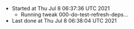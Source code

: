   - Started at Thu Jul  8 06:37:36 UTC 2021
    - Running tweak 000-do-test-refresh-deps...
  - Last done at Thu Jul  8 06:38:04 UTC 2021
